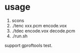 usage
=====
1. scons
2. ./tenc xxx.pcm encode.vox
3. ./tdec encode.vox decode.pcm
4. ./run.sh

support gproftools test.

